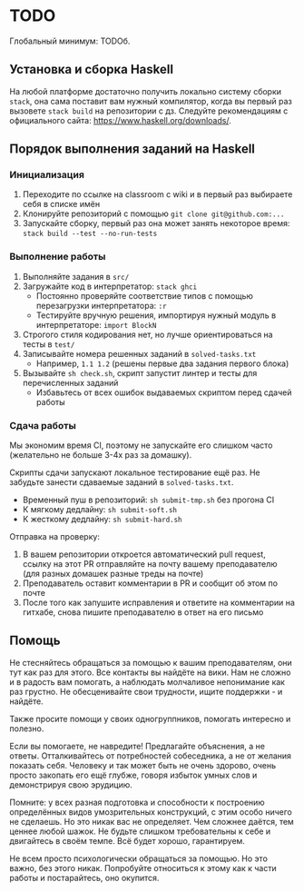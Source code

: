 # TODO

Глобальный минимум: TODOб.

## Установка и сборка Haskell

На любой платформе достаточно получить локально систему сборки `stack`, она сама поставит вам нужный компилятор, когда вы первый раз вызовете `stack build` на репозитории с дз.
Следуйте рекомендациям с официального сайта: https://www.haskell.org/downloads/.

## Порядок выполнения заданий на Haskell

### Инициализация

1. Переходите по ссылке на classroom с wiki и в первый раз выбираете себя в списке имён
2. Клонируйте репозиторий с помощью `git clone git@github.com:...`
3. Запускайте сборку, первый раз она может занять некоторое время: `stack build --test --no-run-tests`

### Выполнение работы

1. Выполняйте задания в `src/`
2. Загружайте код в интерпретатор: `stack ghci`
    * Постоянно проверяйте соответствие типов с помощью перезагрузки интерпретатора: `:r`
    * Тестируйте вручную решения, импортируя нужный модуль в интерпретаторе: `import BlockN`
3. Строгого стиля кодирования нет, но лучше ориентироваться на тесты в `test/`
4. Записывайте номера решенных заданий в `solved-tasks.txt`
    * Например, `1.1 1.2` (решены первые два задания первого блока)
5. Вызывайте `sh check.sh`, скрипт запустит линтер и тесты для перечисленных заданий
   * Избавьтесь от всех ошибок выдаваемых скриптом перед сдачей работы

### Сдача работы

Мы экономим время CI, поэтому не запускайте его слишком часто (желательно не больше 3-4х раз за домашку).

Скрипты сдачи запускают локальное тестирование ещё раз. Не забудьте занести сдаваемые заданий в `solved-tasks.txt`.

* Временный пуш в репозиторий: `sh submit-tmp.sh` без прогона CI
* К мягкому дедлайну: `sh submit-soft.sh`
* К жесткому дедлайну: `sh submit-hard.sh`

Отправка на проверку:
1. В вашем репозитории откроется автоматический pull request, ссылку на этот PR отправляйте на почту вашему преподавателю (для разных домашек разные треды на почте)
2. Преподаватель оставит комментарии в PR и сообщит об этом по почте
3. После того как запушите исправления и ответите на комментарии на гитхабе, снова пишите преподавателю в ответ на его письмо

## Помощь

Не стесняйтесь обращаться за помощью к вашим преподавателям, они тут как раз для этого.
Все контакты вы найдёте на вики.
Нам не сложно и в радость вам помогать, а наблюдать молчаливое непонимание как раз грустно.
Не обесценивайте свои трудности, ищите поддержки - и найдёте.

Также просите помощи у своих одногруппников, помогать интересно и полезно.

Если вы помогаете, не навредите!
Предлагайте объяснения, а не ответы.
Отталкивайтесь от потребностей собеседника, а не от желания показать себя.
Человеку и так может быть не очень здорово, очень просто закопать его ещё глубже, говоря избыток умных слов и демонстрируя свою эрудицию.

Помните: у всех разная подготовка и способности к построению определённых видов умозрительных конструкций, с этим особо ничего не сделаешь.
Но это никак вас не определяет.
Чем сложнее даётся, тем ценнее любой шажок.
Не будьте слишком требовательны к себе и двигайтесь в своём темпе.
Всё будет хорошо, гарантируем.

Не всем просто психологически обращаться за помощью.
Но это важно, без этого никак.
Попробуйте относиться к этому как к части работы и постарайтесь, оно окупится.
